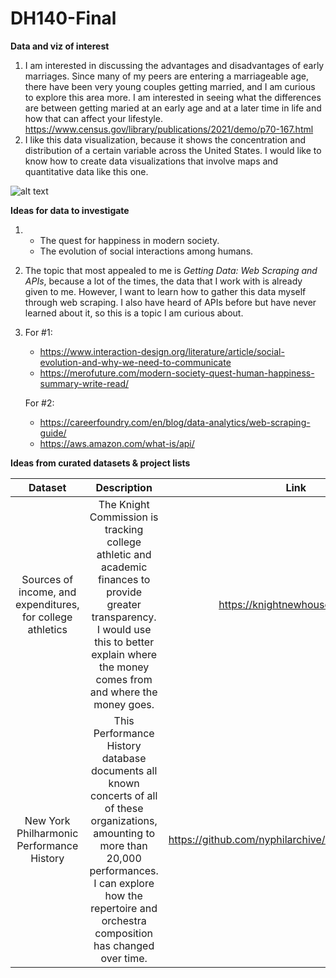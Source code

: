 # DH140-Final

**Data and viz of interest**

1. I am interested in discussing the advantages and disadvantages of early marriages. Since many of my peers are entering a marriageable age, there have been very young couples getting married, and I am curious to explore this area more. I am interested in seeing what the differences are between getting maried at an early age and at a later time in life and how that can affect your lifestyle. https://www.census.gov/library/publications/2021/demo/p70-167.html
2. I like this data visualization, because it shows the concentration and distribution of a certain variable across the United States. I would like to know how to create data visualizations that involve maps and quantitative data like this one.

![alt text](https://i0.wp.com/www.fusioncharts.com/blog/wp-content/uploads/2018/05/altair-python-data-visualization-libraries-fusioncharts.png?ssl=1 "Data Visualization of US")

**Ideas for data to investigate**

1. - The quest for happiness in modern society.
   - The evolution of social interactions among humans.


2. The topic that most appealed to me is *Getting Data: Web Scraping and APIs*, because a lot of the times, the data that I work with is already given to me. However, I want to learn how to gather this data myself through web scraping. I also have heard of APIs before but have never learned about it, so this is a topic I am curious about.


3. For #1: 
    - https://www.interaction-design.org/literature/article/social-evolution-and-why-we-need-to-communicate
    - https://merofuture.com/modern-society-quest-human-happiness-summary-write-read/

   For #2:
    - https://careerfoundry.com/en/blog/data-analytics/web-scraping-guide/
    - https://aws.amazon.com/what-is/api/
    
**Ideas from curated datasets & project lists**
    
Dataset | Description | Link
:---: | :---: | :---:
Sources of income, and expenditures, for college athletics | The Knight Commission is tracking college athletic and academic finances to provide greater transparency. I would use this to better explain where the money comes from and where the money goes. | https://knightnewhousedata.org/
New York Philharmonic Performance History | This Performance History database documents all known concerts of all of these organizations, amounting to more than 20,000 performances. I can explore how the repertoire and orchestra composition has changed over time. | https://github.com/nyphilarchive/PerformanceHistory/